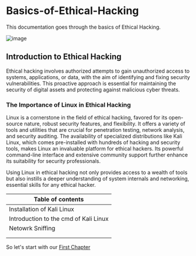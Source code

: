 # Basics-of-Ethical-Hacking
This documentation goes through the basics of Ethical Hacking. 

![image](https://github.com/user-attachments/assets/df91a2d4-5efd-439b-9fe4-57bce3810037)

## Introduction to Ethical Hacking
Ethical hacking involves authorized attempts to gain unauthorized access to systems, applications, or data, with the aim of identifying and fixing security vulnerabilities. This proactive approach is essential for maintaining the security of digital assets and protecting against malicious cyber threats.

### The Importance of Linux in Ethical Hacking
Linux is a cornerstone in the field of ethical hacking, favored for its open-source nature, robust security features, and flexibility. It offers a variety of tools and utilities that are crucial for penetration testing, network analysis, and security auditing. The availability of specialized distributions like Kali Linux, which comes pre-installed with hundreds of hacking and security tools, makes Linux an invaluable platform for ethical hackers. Its powerful command-line interface and extensive community support further enhance its suitability for security professionals.

Using Linux in ethical hacking not only provides access to a wealth of tools but also instills a deeper understanding of system internals and networking, essential skills for any ethical hacker.

|Table of contents|
|-----------------|
|Installation of Kali Linux|
|Introduction to the cmd of Kali Linux|
|Netowrk Sniffing|
|  |
|  |

So let's start with our [First Chapter]()
